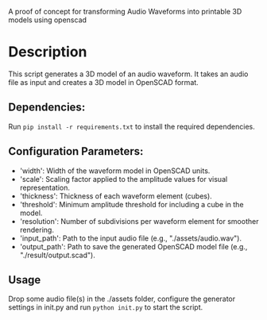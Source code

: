 A proof of concept for transforming Audio Waveforms into printable 3D models using openscad

# Description
This script generates a 3D model of an audio waveform.
It takes an audio file as input and creates a 3D model in OpenSCAD format.

## Dependencies:
Run `pip install -r requirements.txt` to install the required dependencies.

## Configuration Parameters:
- 'width': Width of the waveform model in OpenSCAD units.
- 'scale': Scaling factor applied to the amplitude values for visual representation.
- 'thickness': Thickness of each waveform element (cubes).
- 'threshold': Minimum amplitude threshold for including a cube in the model.
- 'resolution': Number of subdivisions per waveform element for smoother rendering.
- 'input_path': Path to the input audio file (e.g., "./assets/audio.wav").
- 'output_path': Path to save the generated OpenSCAD model file (e.g., "./result/output.scad").

## Usage
Drop some audio file(s) in the ./assets folder, configure the generator settings in init.py and run `python init.py` to start the script.
